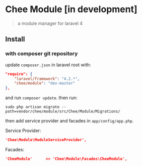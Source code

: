 # Chee Module [in development]
> a module manager for laravel 4

## Install

### with composer git repository

update `composer.json` in laravel root with:

```json
"require": {
	"laravel/framework": "4.2.*",
	"chee/module": "dev-master"
},
```
and run `composer update`. then run:

```terminal
sudo php artisan migrate --path=vendor/chee/module/src/Chee/Module/Migrations/
```


then add service provider and facades in `app/config/app.php`.

Service Provider:

```json
'Chee\Module\ModuleServiceProvider',
```

Facades:

```json
'CheeModule'	  => 'Chee\Module\Facades\CheeModule',
```
